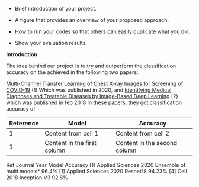 
- Brief introduction of your project.

- A figure that provides an overview of your proposed approach.

- How to run your codes so that others can easily duplicate what you did.

- Show your evaluation results.




**Introduction**

The idea behind our project is to try and outperform the classification accuracy on the   achieved in the following two papers: 

[Multi-Channel Transfer Learning of Chest X-ray Images for Screening of COVID-19](https://www.mdpi.com/2079-9292/9/9/1388/htm) (1)
Which was published in 2020, and
[Identifying Medical Diagnoses and Treatable Diseases by Image-Based Deep Learning](https://pubmed.ncbi.nlm.nih.gov/29474911/) (2)
which was published in feb 2018
In these papers, they got classification accuracy of 

Reference | Model | Accuracy
------------ | ------------ | -------------
1 | Content from cell 1 | Content from cell 2
1 | Content in the first column | Content in the second column


 Ref
Journal
Year
Model
Accuracy
[1] 
Applied Sciences
2020
Ensemble of multi models*
96.4%
[1]
Applied Sciences
2020
Resnet18
94.23%
[4]
Cell
2018
Inception V3
92.8%

